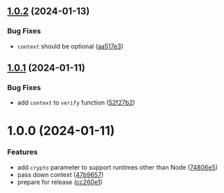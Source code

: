 ## [1.0.2](https://github.com/samialdury/remix-auth-webauthn/compare/v1.0.1...v1.0.2) (2024-01-13)


### Bug Fixes

* `context` should be optional ([aa517e3](https://github.com/samialdury/remix-auth-webauthn/commit/aa517e3dd4ceb0345c8be9aaa55121024b2b1487))

## [1.0.1](https://github.com/samialdury/remix-auth-webauthn/compare/v1.0.0...v1.0.1) (2024-01-11)


### Bug Fixes

* add `context` to `verify` function ([52f27b2](https://github.com/samialdury/remix-auth-webauthn/commit/52f27b21c5690d249caf5c1657f1b5a74854baa8))

# 1.0.0 (2024-01-11)


### Features

* add `crypto` parameter to support runtimes other than Node ([74806e5](https://github.com/samialdury/remix-auth-webauthn/commit/74806e57479be68bdc662d5842832435ce71dff4))
* pass down context ([47b9657](https://github.com/samialdury/remix-auth-webauthn/commit/47b9657273490c1ddc136cf7fe66a98d95e6c0c6))
* prepare for release ([cc260e1](https://github.com/samialdury/remix-auth-webauthn/commit/cc260e1d65471f3f0d442133d2294bfcb300b867))
